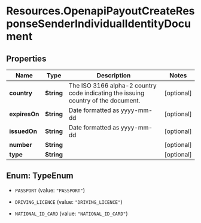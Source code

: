 # Resources.OpenapiPayoutCreateResponseSenderIndividualIdentityDocument

## Properties

Name | Type | Description | Notes
------------ | ------------- | ------------- | -------------
**country** | **String** | The ISO 3166 alpha-2 country code indicating the issuing country of the document. | [optional] 
**expiresOn** | **String** | Date formatted as yyyy-mm-dd | [optional] 
**issuedOn** | **String** | Date formatted as yyyy-mm-dd | [optional] 
**number** | **String** |  | [optional] 
**type** | **String** |  | [optional] 



## Enum: TypeEnum


* `PASSPORT` (value: `"PASSPORT"`)

* `DRIVING_LICENCE` (value: `"DRIVING_LICENCE"`)

* `NATIONAL_ID_CARD` (value: `"NATIONAL_ID_CARD"`)




